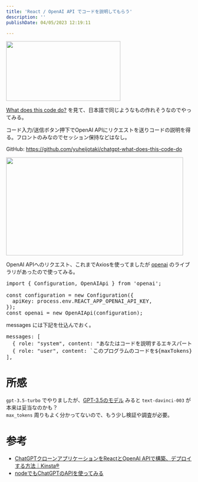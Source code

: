 ```yaml
---
title: 'React / OpenAI API でコードを説明してもらう'
description: ''
publishDate: 04/05/2023 12:19:11

---
```

<p><span itemscope itemtype="http://schema.org/Photograph"><img src="/images/hatena/20230319224343.png" width="310" height="162" loading="lazy" title="" class="hatena-fotolife" itemprop="image"></span></p>

<p><a href="https://whatdoesthiscodedo.com/">What does this code do?</a> を見て、日本語で同じようなもの作れそうなのでやってみる。</p>

<p>コード入力/送信ボタン押下でOpenAI APIにリクエストを送りコードの説明を得る。フロントのみなのでセッション保持などはなし。</p>

<p>GitHub: <a href="https://github.com/yuheijotaki/chatgpt-what-does-this-code-do">https://github.com/yuheijotaki/chatgpt-what-does-this-code-do</a></p>

<p><span itemscope itemtype="http://schema.org/Photograph"><img src="https://cdn-ak.f.st-hatena.com/images/fotolife/j/jotaki/20230405/20230405120440.gif" width="480" height="266" loading="lazy" title="" class="hatena-fotolife" itemprop="image"></span></p>

<p>OpenAI APIへのリクエスト、これまでAxiosを使ってましたが <a href="https://www.npmjs.com/package/openai">openai</a> のライブラリがあったので使ってみる。</p>

<pre class="code lang-javascript" data-lang="javascript" data-unlink><span class="synStatement">import</span> <span class="synIdentifier">{</span> Configuration, OpenAIApi <span class="synIdentifier">}</span> from <span class="synConstant">'openai'</span>;

<span class="synStatement">const</span> configuration = <span class="synStatement">new</span> Configuration(<span class="synIdentifier">{</span>
  apiKey: process.env.REACT_APP_OPENAI_API_KEY,
<span class="synIdentifier">}</span>);
<span class="synStatement">const</span> openai = <span class="synStatement">new</span> OpenAIApi(configuration);
</pre>


<p>messages には下記を仕込んでおく。</p>

<pre class="code lang-javascript" data-lang="javascript" data-unlink>messages: <span class="synIdentifier">[</span>
  <span class="synIdentifier">{</span> role: <span class="synConstant">&quot;system&quot;</span>, content: <span class="synConstant">&quot;あなたはコードを説明するエキスパートです。&quot;</span> <span class="synIdentifier">}</span>,
  <span class="synIdentifier">{</span> role: <span class="synConstant">&quot;user&quot;</span>, content: <span class="synConstant">`このプログラムのコードを</span><span class="synSpecial">${maxTokens}</span><span class="synConstant">文字以内で説明してください:</span><span class="synSpecial">\n${code}</span><span class="synConstant">`</span> <span class="synIdentifier">}</span>,
<span class="synIdentifier">]</span>,
</pre>


<h1 id="所感">所感</h1>

<p><code>gpt-3.5-turbo</code> でやりましたが、<a href="https://platform.openai.com/docs/models/gpt-3-5">GPT-3.5のモデル</a> みると <code>text-davinci-003</code> が本来は妥当なのかも？<br/>
<code>max_tokens</code> 周りもよく分かってないので、もう少し検証や調査が必要。</p>

<h1 id="参考">参考</h1>

<ul>
<li><a href="https://kinsta.com/jp/blog/chatgpt-clone/">ChatGPTクローンアプリケーションをReactとOpenAI APIで構築、デプロイする方法｜Kinsta®</a></li>
<li><a href="https://zenn.dev/kurehajime/scraps/f8e59991ab68c8">nodeでもChatGPTのAPIを使ってみる</a></li>
</ul>


